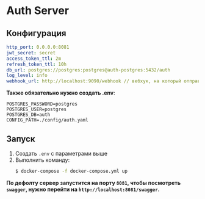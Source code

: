 # Auth Server

## Конфигурация

```yaml
http_port: 0.0.0.0:8081
jwt_secret: secret
access_token_ttl: 2m
refresh_token_ttl: 10h
db_url: postgres://postgres:postgres@auth-postgres:5432/auth
log_level: info
webhook_url: http://localhost:9090/webhook // вебхук, на который отправляется информация, если ip адреса не совпадают, при запуске докера также поднимается сервер с этим эндпоинтом и логирует тело запроса
```

**Также обязательно нужно создать .env**:

```.env
POSTGRES_PASSWORD=postgres
POSTGRES_USER=postgres
POSTGRES_DB=auth
CONFIG_PATH=./config/auth.yaml
```

## Запуск

1. Создать `.env` с параметрами выше
2. Выполнить команду:
    ```bash
    $ docker-compose -f docker-compose.yml up
    ```

**По дефолту сервер запустится на порту `8081`, чтобы посмотреть `swagger`, нужно перейти на `http://localhost:8081/swagger`.**